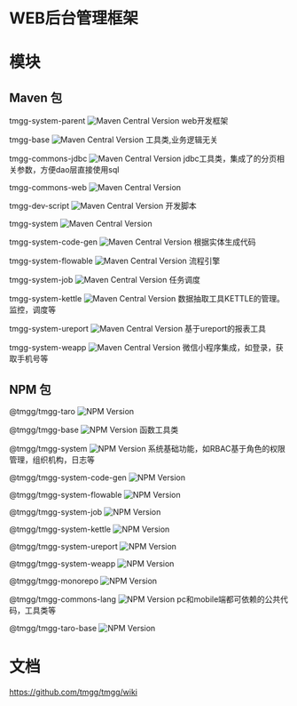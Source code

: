 # WEB后台管理框架

# 模块
## Maven 包
 
tmgg-system-parent ![Maven Central Version](https://img.shields.io/maven-central/v/io.github.tmgg/tmgg-system-parent) 
web开发框架
 
tmgg-base ![Maven Central Version](https://img.shields.io/maven-central/v/io.github.tmgg/tmgg-base) 
工具类,业务逻辑无关
 
tmgg-commons-jdbc ![Maven Central Version](https://img.shields.io/maven-central/v/io.github.tmgg/tmgg-commons-jdbc) 
jdbc工具类，集成了的分页相关参数，方便dao层直接使用sql
 
tmgg-commons-web ![Maven Central Version](https://img.shields.io/maven-central/v/io.github.tmgg/tmgg-commons-web) 
 
tmgg-dev-script ![Maven Central Version](https://img.shields.io/maven-central/v/io.github.tmgg/tmgg-dev-script) 
开发脚本
 
tmgg-system ![Maven Central Version](https://img.shields.io/maven-central/v/io.github.tmgg/tmgg-system) 
 
tmgg-system-code-gen ![Maven Central Version](https://img.shields.io/maven-central/v/io.github.tmgg/tmgg-system-code-gen) 
根据实体生成代码
 
tmgg-system-flowable ![Maven Central Version](https://img.shields.io/maven-central/v/io.github.tmgg/tmgg-system-flowable) 
流程引擎
 
tmgg-system-job ![Maven Central Version](https://img.shields.io/maven-central/v/io.github.tmgg/tmgg-system-job) 
任务调度
 
tmgg-system-kettle ![Maven Central Version](https://img.shields.io/maven-central/v/io.github.tmgg/tmgg-system-kettle) 
数据抽取工具KETTLE的管理。监控，调度等
 
tmgg-system-ureport ![Maven Central Version](https://img.shields.io/maven-central/v/io.github.tmgg/tmgg-system-ureport) 
基于ureport的报表工具
 
tmgg-system-weapp ![Maven Central Version](https://img.shields.io/maven-central/v/io.github.tmgg/tmgg-system-weapp) 
微信小程序集成，如登录，获取手机号等
## NPM 包
 
@tmgg/tmgg-taro ![NPM Version](https://img.shields.io/npm/v/@tmgg/tmgg-taro)

 
@tmgg/tmgg-base ![NPM Version](https://img.shields.io/npm/v/@tmgg/tmgg-base)
函数工具类
 
@tmgg/tmgg-system ![NPM Version](https://img.shields.io/npm/v/@tmgg/tmgg-system)
系统基础功能，如RBAC基于角色的权限管理，组织机构，日志等
 
@tmgg/tmgg-system-code-gen ![NPM Version](https://img.shields.io/npm/v/@tmgg/tmgg-system-code-gen)
 
@tmgg/tmgg-system-flowable ![NPM Version](https://img.shields.io/npm/v/@tmgg/tmgg-system-flowable)
 
@tmgg/tmgg-system-job ![NPM Version](https://img.shields.io/npm/v/@tmgg/tmgg-system-job)
 
@tmgg/tmgg-system-kettle ![NPM Version](https://img.shields.io/npm/v/@tmgg/tmgg-system-kettle)
 
@tmgg/tmgg-system-ureport ![NPM Version](https://img.shields.io/npm/v/@tmgg/tmgg-system-ureport)
 
@tmgg/tmgg-system-weapp ![NPM Version](https://img.shields.io/npm/v/@tmgg/tmgg-system-weapp)
 
@tmgg/tmgg-monorepo ![NPM Version](https://img.shields.io/npm/v/@tmgg/tmgg-monorepo)
 
@tmgg/tmgg-commons-lang ![NPM Version](https://img.shields.io/npm/v/@tmgg/tmgg-commons-lang)
pc和mobile端都可依赖的公共代码，工具类等
 
@tmgg/tmgg-taro-base ![NPM Version](https://img.shields.io/npm/v/@tmgg/tmgg-taro-base)

# 文档
https://github.com/tmgg/tmgg/wiki

